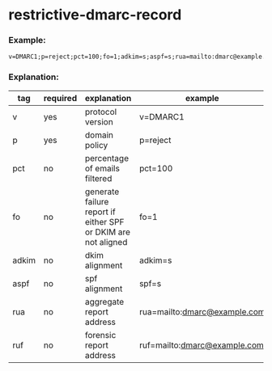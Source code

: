# restrictive-dmarc-record

### Example:
```
v=DMARC1;p=reject;pct=100;fo=1;adkim=s;aspf=s;rua=mailto:dmarc@example.com;ruf=mailto:dmarc@example.com
```
### Explanation:

|tag|required|explanation|example|rationale|
|---|---|---|---|---|
|v|yes|protocol version|v=DMARC1|required|
|p|yes|domain policy|p=reject|required|
|pct|no|percentage of emails filtered|pct=100|TODO|
|fo|no|generate failure report if either SPF or DKIM are not aligned|fo=1|TODO|
|adkim|no|dkim alignment|adkim=s|TODO|
|aspf|no|spf alignment|spf=s|TODO|
|rua|no|aggregate report address|rua=mailto:dmarc@example.com|TODO|
|ruf|no|forensic report address|ruf=mailto:dmarc@example.com|TODO|
